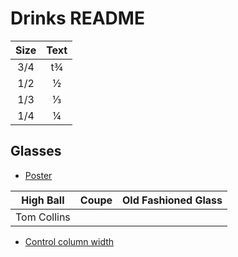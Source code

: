 # Drinks README

|  Size  |  Text  |
|:------:|:------:|
| 3/4    | t¾      |
| 1/2    | ½      |
| 1/3    | ⅓      |
| 1/4    | ¼      |
## Glasses

- [Poster](https://www.winecellarinnovations.com/drinking-glasses)

| High Ball   | Coupe | Old Fashioned Glass | 
|-------------|-------|---------------------|
| Tom Collins |  | |




- [Control column width](https://texblog.org/2019/06/03/control-the-width-of-table-columns-tabular-in-latex/)
